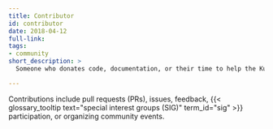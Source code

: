 ```yaml
---
title: Contributor
id: contributor
date: 2018-04-12
full-link: 
tags:
- community
short_description: >
  Someone who donates code, documentation, or their time to help the Kubernetes project or community.

---
```


Contributions include pull requests (PRs), issues, feedback, {{< glossary_tooltip text="special interest groups (SIG)" term_id="sig" >}} participation, or organizing community events.


